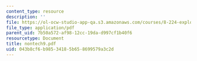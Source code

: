 ```yaml
---
content_type: resource
description: ''
file: https://ol-ocw-studio-app-qa.s3.amazonaws.com/courses/8-224-exploring-black-holes-general-relativity-astrophysics-spring-2003/043b8cf6b98534185b658699579a3c2d_nontech9.pdf
file_type: application/pdf
parent_uid: 7b50a572-af98-12cc-19da-d997cf1b40f6
resourcetype: Document
title: nontech9.pdf
uid: 043b8cf6-b985-3418-5b65-8699579a3c2d
---
```

